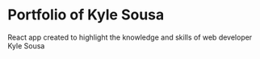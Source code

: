 # Portfolio of Kyle Sousa
React app created to highlight the knowledge and skills of web developer Kyle Sousa